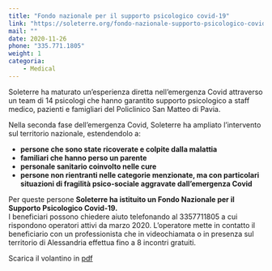 ```yaml
---
title: "Fondo nazionale per il supporto psicologico covid-19"
link: "https://soleterre.org/fondo-nazionale-supporto-psicologico-covid19/"
mail: ""
date: 2020-11-26
phone: "335.771.1805"
weight: 1
categoria:
    - Medical
---
```


Soleterre ha maturato un’esperienza diretta nell’emergenza Covid attraverso un team di 14 psicologi che hanno garantito supporto psicologico a staff medico, pazienti e famigliari del Policlinico San Matteo di Pavia. 

Nella seconda fase dell’emergenza Covid, Soleterre  ha ampliato l’intervento sul territorio nazionale, estendendolo a:
+	**persone che sono state ricoverate e colpite dalla malattia**
+	**familiari che hanno perso un parente**
+	**personale sanitario coinvolto nelle cure**
+	**persone non rientranti nelle categorie menzionate, ma con particolari situazioni di fragilità psico-sociale aggravate dall’emergenza Covid**

Per queste persone **Soleterre ha istituito un Fondo Nazionale per il Supporto Psicologico Covid-19.**  
I beneficiari possono chiedere aiuto telefonando al 3357711805 a cui rispondono operatori attivi da marzo 2020. L’operatore mette in contatto il beneficiario con un professionista che in videochiamata o in presenza sul territorio di Alessandria effettua fino a 8 incontri gratuiti.

Scarica il volantino in [pdf](/documents/ADV_FONDO_ALESSANDRIAHELP_NOV2020_A5.pdf)
